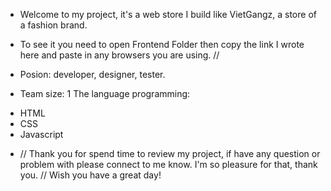 - Welcome to my project, it's a web store I build like VietGangz, a store of a fashion brand. 
- To see it you need to open Frontend Folder then copy the link I wrote here and paste in any browsers you are using. //

- Posion: developer, designer, tester.

- Team size: 1 The language programming:

+ HTML
+ CSS
+ Javascript
- // Thank you for spend time to review my project, if have any question or problem with please connect to me know. I'm so pleasure for that, thank you. // Wish you have a great day!
